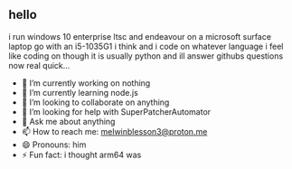 ## hello
i run windows 10 enterprise ltsc and endeavour on a microsoft surface laptop go with an i5-1035G1 i think and i code on whatever language i feel like coding on though it is usually python and ill answer githubs questions now real quick...
- 🔭 I’m currently working on nothing
- 🌱 I’m currently learning node.js
- 👯 I’m looking to collaborate on anything
- 🤔 I’m looking for help with SuperPatcherAutomator
- 💬 Ask me about anything
- 📫 How to reach me: melwinblesson3@proton.me
- 😄 Pronouns: him
- ⚡ Fun fact: i thought arm64 was 
